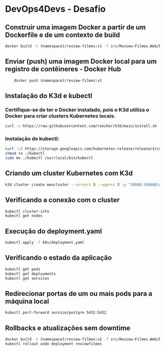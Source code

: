 # DevOps4Devs - Desafio

## Construir uma imagem Docker a partir de um Dockerfile e de um contexto de build
```bash
docker build -t (namespace)/review-filmes:v1 -f src/Review-Filmes.Web/Dockerfile src/
```


##  Enviar (push) uma imagem Docker local para um registro de contêineres - Docker Hub
```bash
    docker push (namespace)/review-filmes:v1
```


## Instalação do K3d e kubectl
### Certifique-se de ter o Docker instalado, pois o K3d utiliza o Docker para criar clusters Kubernetes locais.
```bash
curl -s https://raw.githubusercontent.com/rancher/k3d/main/install.sh | bash
```


### Instalação do kubectl:
```bash
curl -LO https://storage.googleapis.com/kubernetes-release/release/$(curl -s https://storage.googleapis.com/kubernetes-release/release/stable.txt)/bin/linux/amd64/kubectl
chmod +x ./kubectl
sudo mv ./kubectl /usr/local/bin/kubectl
```


## Criando um cluster Kubernetes com K3d
```bash
k3d cluster create meucluster --servers 3 --agents 3 -p "30000:30000@loadbalancer"
```


## Verificando a conexão com o cluster
```bash
kubectl cluster-info
kubectl get nodes
```


## Execução do deployment.yaml
```bash
kubectl apply -f k8s/deployment.yaml
```


## Verificando o estado da aplicação
```bash
kubectl get pods
kubectl get deployments
kubectl get services
```


## Redirecionar portas de um ou mais pods para a máquina local
```bash
kubectl port-forward service/postgre 5432:5432
```


## Rollbacks e atualizações sem downtime
```bash
docker build -t (namespace)/review-filmes:v2 -f src/Review-Filmes.Web/Dockerfile --push ./src/
kubectl rollout undo deployment reviewfilmes
```
